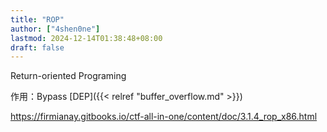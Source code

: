```yaml
---
title: "ROP"
author: ["4shen0ne"]
lastmod: 2024-12-14T01:38:48+08:00
draft: false
---
```


Return-oriented Programing

作用：Bypass [DEP]({{< relref "buffer_overflow.md" >}})

<https://firmianay.gitbooks.io/ctf-all-in-one/content/doc/3.1.4_rop_x86.html>
